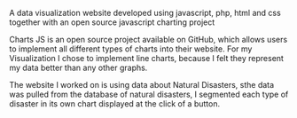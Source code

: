 A data visualization website developed using javascript, php, html and css together with an open source javascript charting project

Charts JS is an open source project available on GitHub, which allows users to implement all different types of charts into their website.
For my Visualization I chose to implement line charts, because I felt they represent my data better than any other graphs.

The website I worked on is using data about Natural Disasters, sthe data was pulled from the database of natural disasters, I segmented each type of disaster in its own chart displayed at the click of a button.
